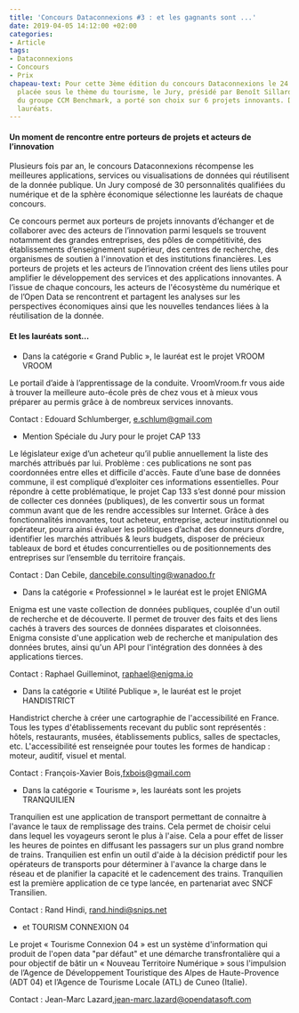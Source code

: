 ```yaml
---
title: 'Concours Dataconnexions #3 : et les gagnants sont ...'
date: 2019-04-05 14:12:00 +02:00
categories:
- Article
tags:
- Dataconnexions
- Concours
- Prix
chapeau-text: Pour cette 3ème édition du concours Dataconnexions le 24 juin dernier
  placée sous le thème du tourisme, le Jury, présidé par Benoît Sillard, président
  du groupe CCM Benchmark, a porté son choix sur 6 projets innovants. Découvrez les
  lauréats.
---
```


#### Un moment de rencontre entre porteurs de projets et acteurs de l’innovation

Plusieurs fois par an, le concours Dataconnexions récompense les meilleures applications, services ou visualisations de données qui réutilisent de la donnée publique. Un Jury composé de 30 personnalités qualifiées du numérique et de la sphère économique sélectionne les lauréats de chaque concours.

Ce concours permet aux porteurs de projets innovants d’échanger et de collaborer avec des acteurs de l’innovation parmi lesquels se trouvent notamment des grandes entreprises, des pôles de compétitivité, des établissements d’enseignement supérieur, des centres de recherche, des organismes de soutien à l'innovation et des institutions financières. Les porteurs de projets et les acteurs de l’innovation créent des liens utiles pour amplifier le développement des services et des applications innovantes. A l’issue de chaque concours, les acteurs de l'écosystème du numérique et de l’Open Data se rencontrent et partagent les analyses sur les perspectives économiques ainsi que les nouvelles tendances liées à la réutilisation de la donnée.

#### Et les lauréats sont…
* Dans la catégorie « Grand Public », le lauréat est le projet VROOM VROOM

Le portail d’aide à l’apprentissage de la conduite. VroomVroom.fr vous aide à trouver la meilleure auto-école près de chez vous et à mieux vous préparer au permis grâce à de nombreux services innovants.

Contact : Edouard Schlumberger, e.schlum@gmail.com

* Mention Spéciale du Jury pour le projet CAP 133

Le législateur exige d’un acheteur qu’il publie annuellement la liste des marchés attribués par lui. Problème : ces publications ne sont pas coordonnées entre elles et difficile d'accès. Faute d’une base de données commune, il est compliqué d’exploiter ces informations essentielles. Pour répondre à cette problématique, le projet Cap 133 s’est donné pour mission de collecter ces données (publiques), de les convertir sous un format commun avant que de les rendre accessibles sur Internet. Grâce à des fonctionnalités innovantes, tout acheteur, entreprise, acteur institutionnel ou opérateur, pourra ainsi évaluer les politiques d’achat des donneurs d’ordre, identifier les marchés attribués & leurs budgets, disposer de précieux tableaux de bord et études concurrentielles ou de positionnements des entreprises sur l’ensemble du territoire français.

Contact : Dan Cebile, dancebile.consulting@wanadoo.fr 

* Dans la catégorie « Professionnel » le lauréat est le projet ENIGMA

Enigma est une vaste collection de données publiques, couplée d'un outil de recherche et de découverte. Il permet de trouver des faits et des liens cachés à travers des sources de données disparates et cloisonnées. Enigma consiste d'une application web de recherche et manipulation des données brutes, ainsi qu'un API pour l'intégration des données à des applications tierces.

Contact : Raphael Guilleminot, raphael@enigma.io
 
* Dans la catégorie « Utilité Publique », le lauréat est le projet HANDISTRICT

Handistrict cherche à créer une cartographie de l'accessibilité en France. Tous les types d'établissements recevant du public sont représentés : hôtels, restaurants, musées, établissements publics, salles de spectacles, etc. L'accessibilité est renseignée pour toutes les formes de handicap : moteur, auditif, visuel et mental.

Contact : François-Xavier Bois,fxbois@gmail.com

* Dans la catégorie « Tourisme », les lauréats sont les projets TRANQUILIEN

Tranquilien est une application de transport permettant de connaitre à l'avance le taux de remplissage des trains. Cela permet de choisir celui dans lequel les voyageurs seront le plus à l'aise. Cela a pour effet de lisser les heures de pointes en diffusant les passagers sur un plus grand nombre de trains. Tranquilien est enfin un outil d'aide à la décision prédictif pour les opérateurs de transports pour déterminer à l'avance la charge dans le réseau et de planifier la capacité et le cadencement des trains. Tranquilien est la première application de ce type lancée, en partenariat avec SNCF Transilien. 

Contact : Rand Hindi, rand.hindi@snips.net 

* et TOURISM CONNEXION 04

Le projet « Tourisme Connexion 04 » est un système d'information qui produit de l'open data "par défaut" et une démarche transfrontalière qui a pour objectif de bâtir un « Nouveau Territoire Numérique » sous l'impulsion de l’Agence de Développement Touristique des Alpes de Haute-Provence (ADT 04)  et l’Agence de Tourisme Locale (ATL) de Cuneo (Italie).

Contact : Jean-Marc Lazard,jean-marc.lazard@opendatasoft.com